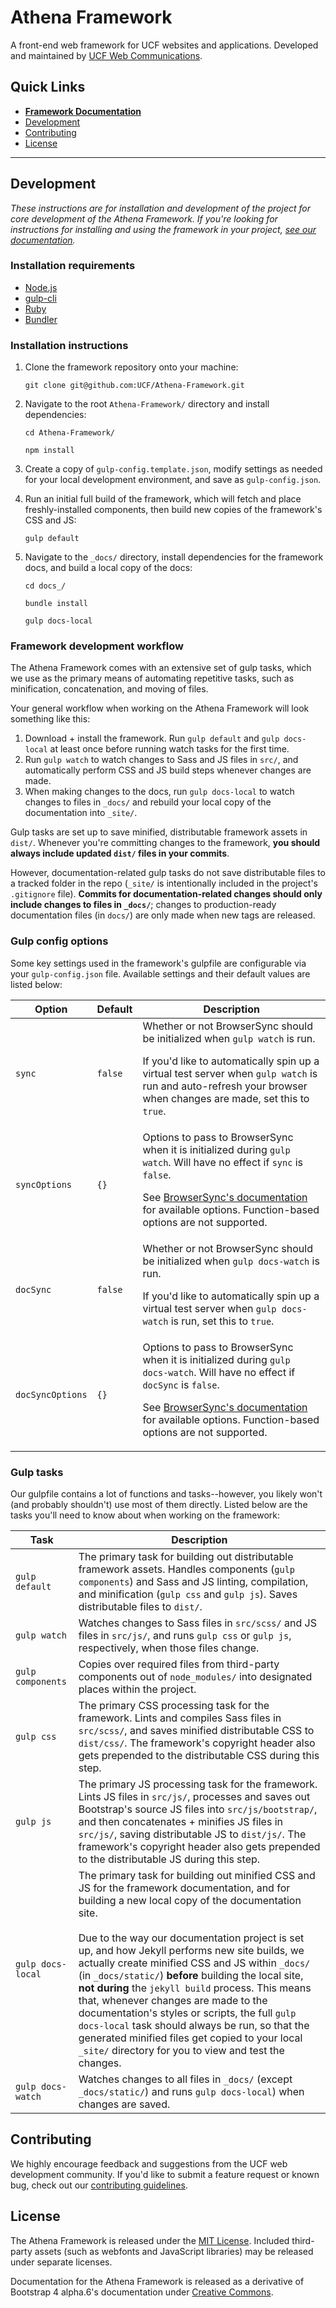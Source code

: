 # Athena Framework

A front-end web framework for UCF websites and applications.  Developed and maintained by [UCF Web Communications](https://www.ucf.edu/brand/contact-us/).


## Quick Links

- [**Framework Documentation**](https://ucf.github.io/Athena-Framework/)
- [Development](#development)
- [Contributing](#contributing)
- [License](#license)

---

## Development

_These instructions are for installation and development of the project for core development of the Athena Framework. If you're looking for instructions for installing and using the framework in your project, [see our documentation](https://ucf.github.io/Athena-Framework/)._

### Installation requirements

- [Node.js](https://nodejs.org/en/download/)
- [gulp-cli](https://github.com/gulpjs/gulp/blob/v3.9.1/docs/getting-started.md#1-install-gulp-globally)
- [Ruby](https://www.ruby-lang.org/en/documentation/installation/)
- [Bundler](http://bundler.io/#getting-started)

### Installation instructions

1. Clone the framework repository onto your machine:

   `git clone git@github.com:UCF/Athena-Framework.git`
2. Navigate to the root `Athena-Framework/` directory and install dependencies:

   `cd Athena-Framework/`

   `npm install`
3. Create a copy of `gulp-config.template.json`, modify settings as needed for your local development environment, and save as `gulp-config.json`.
4. Run an initial full build of the framework, which will fetch and place freshly-installed components, then build new copies of the framework's CSS and JS:

   `gulp default`
5. Navigate to the `_docs/` directory, install dependencies for the framework docs, and build a local copy of the docs:

   `cd docs_/`

   `bundle install`

   `gulp docs-local`

### Framework development workflow

The Athena Framework comes with an extensive set of gulp tasks, which we use as the primary means of automating repetitive tasks, such as minification, concatenation, and moving of files.

Your general workflow when working on the Athena Framework will look something like this:

1. Download + install the framework. Run `gulp default` and `gulp docs-local` at least once before running watch tasks for the first time.
2. Run `gulp watch` to watch changes to Sass and JS files in `src/`, and automatically perform CSS and JS build steps whenever changes are made.
3. When making changes to the docs, run `gulp docs-local` to watch changes to files in `_docs/` and rebuild your local copy of the documentation into `_site/`.

Gulp tasks are set up to save minified, distributable framework assets in `dist/`.  Whenever you're committing changes to the framework, **you should always include updated `dist/` files in your commits**.

However, documentation-related gulp tasks do not save distributable files to a tracked folder in the repo (`_site/` is intentionally included in the project's `.gitignore` file).  **Commits for documentation-related changes should only include changes to files in `_docs/`**; changes to production-ready documentation files (in `docs/`) are only made when new tags are released.

### Gulp config options

Some key settings used in the framework's gulpfile are configurable via your `gulp-config.json` file.  Available settings and their default values are listed below:

<table>
<thead>
<tr>
<th>Option</th>
<th>Default</th>
<th>Description</th>
</tr>
</thead>
<tbody>
<tr>
<td><code>sync</code></td>
<td><code>false</code></td>
<td>Whether or not BrowserSync should be initialized when <code>gulp watch</code> is run.

If you'd like to automatically spin up a virtual test server when <code>gulp watch</code> is run and auto-refresh your browser when changes are made, set this to <code>true</code>.</td>
</tr>
<tr>
<td><code>syncOptions</code></td>
<td><code>{}</code></td>
<td>Options to pass to BrowserSync when it is initialized during <code>gulp watch</code>. Will have no effect if <code>sync</code> is <code>false</code>.

See [BrowserSync's documentation](https://browsersync.io/docs/options) for available options. Function-based options are not supported.
</td>
</tr>
<tr>
<td><code>docSync</code></td>
<td><code>false</code></td>
<td>Whether or not BrowserSync should be initialized when <code>gulp docs-watch</code> is run.

If you'd like to automatically spin up a virtual test server when <code>gulp docs-watch</code> is run, set this to <code>true</code>.</td>
</tr>
<tr>
<td><code>docSyncOptions</code></td>
<td><code>{}</code></td>
<td>Options to pass to BrowserSync when it is initialized during <code>gulp docs-watch</code>. Will have no effect if <code>docSync</code> is <code>false</code>.

See [BrowserSync's documentation](https://browsersync.io/docs/options) for available options. Function-based options are not supported.</td>
</tr>
</tbody>
</table>

### Gulp tasks

Our gulpfile contains a lot of functions and tasks--however, you likely won't (and probably shouldn't) use most of them directly.  Listed below are the tasks you'll need to know about when working on the framework:

<table>
<thead>
<tr>
<th>Task</th>
<th>Description</th>
</tr>
</thead>
<tbody>
<tr>
<td><code>gulp default</code></td>
<td>The primary task for building out distributable framework assets.  Handles components (<code>gulp components</code>) and Sass and JS linting, compilation, and minification (<code>gulp css</code> and <code>gulp js</code>). Saves distributable files to <code>dist/</code>.</td>
</tr>
<tr>
<td><code>gulp watch</code></td>
<td>Watches changes to Sass files in <code>src/scss/</code> and JS files in <code>src/js/</code>, and runs <code>gulp css</code> or <code>gulp js</code>, respectively, when those files change.</td>
</tr>
<tr>
<td><code>gulp components</code></td>
<td>Copies over required files from third-party components out of <code>node_modules/</code> into designated places within the project.</td>
</tr>
<tr>
<td><code>gulp css</code></td>
<td>The primary CSS processing task for the framework.  Lints and compiles Sass files in <code>src/scss/</code>, and saves minified distributable CSS to <code>dist/css/</code>.  The framework's copyright header also gets prepended to the distributable CSS during this step.</td>
</tr>
<tr>
<td><code>gulp js</code></td>
<td>The primary JS processing task for the framework.  Lints JS files in <code>src/js/</code>, processes and saves out Bootstrap's source JS files into <code>src/js/bootstrap/</code>, and then concatenates + minifies JS files in <code>src/js/</code>, saving distributable JS to <code>dist/js/</code>.  The framework's copyright header also gets prepended to the distributable JS during this step.</td>
</t>
<tr>
<td><code>gulp docs-local</code></td>
<td>The primary task for building out minified CSS and JS for the framework documentation, and for building a new local copy of the documentation site.
<br><br>
Due to the way our documentation project is set up, and how Jekyll performs new site builds, we actually create minified CSS and JS within <code>_docs/</code> (in <code>_docs/static/</code>) <b>before</b> building the local site, <b>not during</b> the <code>jekyll build</code> process.  This means that, whenever changes are made to the documentation's styles or scripts, the full <code>gulp docs-local</code> task should always be run, so that the generated minified files get copied to your local <code>_site/</code> directory for you to view and test the changes.</td>
</tr>
<tr>
<td><code>gulp docs-watch</code></td>
<td>Watches changes to all files in <code>_docs/</code> (except <code>_docs/static/</code>) and runs <code>gulp docs-local</code>) when changes are saved.</td>
</tr>
</tbody>
</table>


## Contributing

We highly encourage feedback and suggestions from the UCF web development community. If you'd like to submit a feature request or known bug, check out our [contributing guidelines](https://github.com/UCF/Athena-Framework/blob/master/CONTRIBUTING.md).

## License

The Athena Framework is released under the [MIT License](https://github.com/UCF/Athena-Framework/blob/master/LICENSE). Included third-party assets (such as webfonts and JavaScript libraries) may be released under separate licenses.

Documentation for the Athena Framework is released as a derivative of Bootstrap 4 alpha.6's documentation under [Creative Commons](https://github.com/UCF/Athena-Framework/blob/master/docs/LICENSE).
